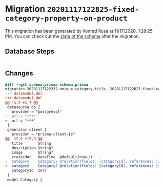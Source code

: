 # Migration `20201117122825-fixed-category-property-on-product`

This migration has been generated by Konrad Rosa at 11/17/2020, 1:28:25 PM.
You can check out the [state of the schema](./schema.prisma) after the migration.

## Database Steps

```sql

```

## Changes

```diff
diff --git schema.prisma schema.prisma
migration 20201117122332-unique-category-title..20201117122825-fixed-category-property-on-product
--- datamodel.dml
+++ datamodel.dml
@@ -1,7 +1,7 @@
 datasource db {
   provider = "postgresql"
-  url = "***"
+  url = "***"
 }
 generator client {
   provider = "prisma-client-js"
@@ -12,9 +12,9 @@
   title       String
   description String?
   image       String?
   createdAt   DateTime  @default(now())
-  Category    Category? @relation(fields: [categoryId], references: [id])
+  category    Category? @relation(fields: [categoryId], references: [id])
   categoryId  Int?
 }
 model Category {
```



